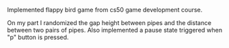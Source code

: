 Implemented flappy bird game from cs50 game development course.

On my part I randomized the gap height between pipes and the distance between two pairs of pipes. Also implemented a pause state triggered when "p" button is pressed.